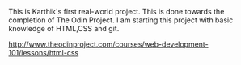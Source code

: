 This is Karthik's first real-world project.
This is done towards the completion of The Odin Project.
I am starting this project with basic knowledge of HTML,CSS and git. 

http://www.theodinproject.com/courses/web-development-101/lessons/html-css